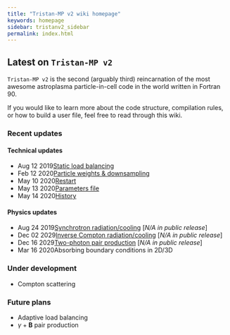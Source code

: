 ```yaml
---
title: "Tristan-MP v2 wiki homepage"
keywords: homepage
sidebar: tristanv2_sidebar
permalink: index.html
---
```


## Latest on `Tristan-MP v2`

`Tristan-MP v2` is the second (arguably third) reincarnation of the most awesome astroplasma particle-in-cell code in the world written in Fortran 90.

If you would like to learn more about the code structure, compilation rules, or how to build a user file, feel free to read through this wiki.

### Recent updates

#### Technical updates
* <span class='date'>Aug 12 2019</span>[Static load balancing](tristanv2-loadbal.html#static-load-balancing)
* <span class='date'>Feb 12 2020</span>[Particle weights & downsampling](tristanv2-downsampling.html)
* <span class='date'>May 10 2020</span>[Restart](tristanv2-restart.html)
* <span class='date'>May 13 2020</span>[Parameters file](tristanv2-visualization.html#parameters)
* <span class='date'>May 14 2020</span>[History](tristanv2-visualization.html#history)

#### Physics updates
* <span class='date'>Aug 24 2019</span>[Synchrotron radiation/cooling](tristanv2-radiation.html#synchrotron-cooling) [_N/A in public release_]
* <span class='date'>Dec 02 2029</span>[Inverse Compton radiation/cooling](tristanv2-radiation.html#inverse-compton-cooling) [_N/A in public release_]
* <span class='date'>Dec 16 2029</span>[Two-photon pair production](tristanv2-qed.html) [_N/A in public release_]
* <span class='date'>Mar 16 2020</span>Absorbing boundary conditions in 2D/3D

### Under development

* Compton scattering

### Future plans

* Adaptive load balancing
* $\gamma + \boldsymbol{B}$ pair production
